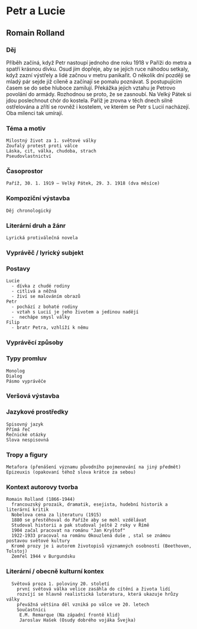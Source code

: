 # Petr a Lucie
## Romain Rolland
 ### Děj
   Příběh začíná, když Petr nastoupí jednoho dne roku 1918 v Paříži do metra a spatří krásnou dívku. Osud jim dopřeje, aby se jejich ruce náhodou setkaly, když zazní výstřely a lidé začnou v metru panikařit. O několik dní později se mladý pár sejde již cíleně a začínají se pomalu poznávat. S postupujícím časem se do sebe hluboce zamilují. Překážka jejich vztahu je Petrovo povolání do armády. Rozhodnou se proto, že se zasnoubí. Na Velký Pátek si jdou poslechnout chór do kostela. Paříž je zrovna v těch dnech silně ostřelována a zřítí se rovněž i kostelem, ve kterém se Petr s Lucií nacházejí. Oba milenci tak umírají.
### Téma a motiv
    Milostný život za 1. světové války
    Zoufalý protest proti válce
    Láska, cit, válka, chudoba, strach
    Pseudovlastnictví
### Časoprostor
    Paříž, 30. 1. 1919 – Velký Pátek, 29. 3. 1918 (dva měsíce)
### Kompoziční výstavba
    Děj chronologický
### Literární druh a žánr
    Lyrická protiválečná novela
### Vyprávěč / lyrický subjekt
    
### Postavy
    Lucie
      - dívka z chudé rodiny
      - citlivá a něžná
      - živí se malováním obrazů
    Petr
      - pochází z bohaté rodiny
      - vztah s Lucií je jeho životem a jedinou nadějí
      -  nechápe smysl války
    Filip
      - bratr Petra, vzhlíží k němu
### Vyprávěcí způsoby
     
### Typy promluv
    Monolog
    Dialog
    Pásmo vyprávěče
### Veršová výstavba
    
### Jazykové prostředky
    Spisovný jazyk
    Přímá řeč
    Řečnické otázky
    Slova nespisovná
### Tropy a figury
    Metafora (přenášení významu původního pojmenování na jiný předmět)
    Epizeuxis (opakovaní téhož slova krátce za sebou)
### Kontext autorovy tvorba
    Romain Rolland (1866-1944)
      francouzský prozaik, dramatik, esejista, hudební historik a literární kritik
      Nobelova cena za literaturu (1915)
      1880 se přestěhoval do Paříže aby se mohl vzdělávat
      Studoval historii a pak studoval ještě 2 roky v Římě
      1904 začal pracovat na románu "Jan Kryštof"
      1922-1933 pracoval na románu Okouzlená duše , stal se známou postavou světové kultury
      Kromě prozy je i autorem životopisů významných osobností (Beethoven, Tolstoj)
      Zemřel 1944 v Burgundsku
### Literární / obecně kulturní kontex
      Světová proza 1. poloviny 20. století
        první světová válka velice zasáhla do cítění a života lidí
        rozvíjí se hlavně realistická luteratura, která ukazuje hrůzy války
        převážná většina děl vzniká po válce ve 20. letech
        Součastníci
         E.M. Remarque (Na západní frontě klid)
         Jaroslav Hašek (Osudy dobrého vojáka Švejka)

